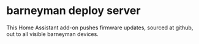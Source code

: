 # barneyman deploy server

This Home Assistant add-on pushes firmware updates, sourced at github, out to all visible barneyman devices.

